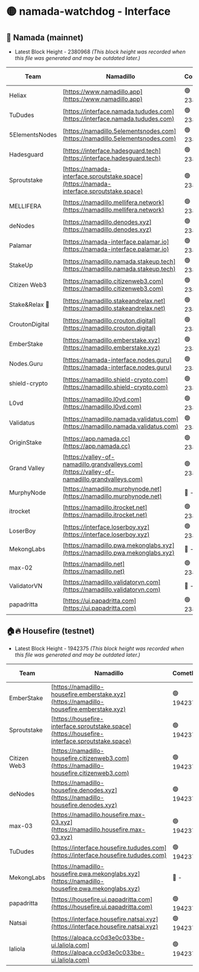# 🟡 namada-watchdog - Interface

## 🚀 Namada (mainnet)
- Latest Block Height - 2380968 *(This block height was recorded when this file was generated and may be outdated later.)*

| Team | Namadillo | CometBFT | Indexer | MASP Indexer |
|-|-|-|-|-|
| Heliax | [https://www.namadillo.app](https://www.namadillo.app) | 🟢 2380953 | 🟢 2380953 | 🟢 2380953 |
| TuDudes | [https://interface.namada.tududes.com](https://interface.namada.tududes.com) | 🟢 2380953 | 🟢 2380953 | 🟢 2380953 |
| 5ElementsNodes | [https://namadillo.5elementsnodes.com](https://namadillo.5elementsnodes.com) | 🟢 2380953 | 🟢 2380953 | 🟢 2380953 |
| Hadesguard | [https://interface.hadesguard.tech](https://interface.hadesguard.tech) | 🟢 2380954 | 🟢 2380953 | 🟢 2380953 |
| Sproutstake | [https://namada-interface.sproutstake.space](https://namada-interface.sproutstake.space) | 🟢 2380954 | 🟢 2380954 | 🟢 2380954 |
| MELLIFERA | [https://namadillo.mellifera.network](https://namadillo.mellifera.network) | 🟢 2380955 | 🟢 2380955 | 🟢 2380955 |
| deNodes | [https://namadillo.denodes.xyz](https://namadillo.denodes.xyz) | 🟢 2380956 | 🟢 2380955 | 🟢 2380955 |
| Palamar | [https://namada-interface.palamar.io](https://namada-interface.palamar.io) | 🟢 2380956 | 🟢 2380956 | 🟢 2380956 |
| StakeUp | [https://namadillo.namada.stakeup.tech](https://namadillo.namada.stakeup.tech) | 🟢 2380957 | 🟢 2380957 | 🟢 2380956 |
| Citizen Web3 | [https://namadillo.citizenweb3.com](https://namadillo.citizenweb3.com) | 🟢 2380957 | 🟢 2380957 | 🟢 2380957 |
| Stake&Relax 🦥 | [https://namadillo.stakeandrelax.net](https://namadillo.stakeandrelax.net) | 🟢 2380958 | 🟢 2380958 | 🟢 2380958 |
| CroutonDigital | [https://namadillo.crouton.digital](https://namadillo.crouton.digital) | 🟢 2380959 | 🟢 2380959 | 🟢 2380958 |
| EmberStake | [https://namadillo.emberstake.xyz](https://namadillo.emberstake.xyz) | 🟢 2380959 | 🟢 2380959 | 🟢 2380959 |
| Nodes.Guru | [https://namada-interface.nodes.guru](https://namada-interface.nodes.guru) | 🟢 2380959 | 🟢 2380959 | 🟢 2380959 |
| shield-crypto | [https://namadillo.shield-crypto.com](https://namadillo.shield-crypto.com) | 🟢 2380960 | 🟢 2380959 | 🟢 2380960 |
| L0vd | [https://namadillo.l0vd.com](https://namadillo.l0vd.com) | 🟢 2380961 | 🟢 2380960 | 🟢 2380961 |
| Validatus | [https://namadillo.namada.validatus.com](https://namadillo.namada.validatus.com) | 🟢 2380961 | 🟢 2380961 | 🟢 2380961 |
| OriginStake | [https://app.namada.cc](https://app.namada.cc) | 🟢 2380962 | 🟢 2380962 | 🟢 2380961 |
| Grand Valley | [https://valley-of-namadillo.grandvalleys.com](https://valley-of-namadillo.grandvalleys.com) | 🟢 2380962 | 🟢 2380962 | 🟢 2380962 |
| MurphyNode | [https://namadillo.murphynode.net](https://namadillo.murphynode.net) | 🔴 - | 🔴 - | 🔴 - |
| itrocket | [https://namadillo.itrocket.net](https://namadillo.itrocket.net) | 🟢 2380965 | 🟢 2380965 | 🟢 2380965 |
| LoserBoy | [https://interface.loserboy.xyz](https://interface.loserboy.xyz) | 🟢 2380965 | 🟢 2380965 | 🟢 2380965 |
| MekongLabs | [https://namadillo.pwa.mekonglabs.xyz](https://namadillo.pwa.mekonglabs.xyz) | 🔴 - | 🔴 - | 🔴 - |
| max-02 | [https://namadillo.net](https://namadillo.net) | 🟢 2380966 | 🟢 2380966 | 🟢 2380966 |
| ValidatorVN | [https://namadillo.validatorvn.com](https://namadillo.validatorvn.com) | 🔴 - | 🔴 - | 🔴 - |
| papadritta | [https://ui.papadritta.com](https://ui.papadritta.com) | 🟢 2380968 | 🟢 2380968 | 🟢 2380968 |

## 🏠🔥 Housefire (testnet)
- Latest Block Height - 1942375 *(This block height was recorded when this file was generated and may be outdated later.)*

| Team | Namadillo | CometBFT | Indexer | MASP Indexer |
|-|-|-|-|-|
| EmberStake | [https://namadillo-housefire.emberstake.xyz](https://namadillo-housefire.emberstake.xyz) | 🟢 1942371 | 🟢 1942371 | 🟢 1942371 |
| Sproutstake | [https://housefire-interface.sproutstake.space](https://housefire-interface.sproutstake.space) | 🟢 1942372 | 🟢 1942372 | 🟢 1942372 |
| Citizen Web3 | [https://namadillo-housefire.citizenweb3.com](https://namadillo-housefire.citizenweb3.com) | 🟢 1942372 | 🔴 1887621 | 🟢 1942372 |
| deNodes | [https://namadillo-housefire.denodes.xyz](https://namadillo-housefire.denodes.xyz) | 🟢 1942373 | 🔴 1890250 | 🟢 1942373 |
| max-03 | [https://namadillo.housefire.max-03.xyz](https://namadillo.housefire.max-03.xyz) | 🟢 1942373 | 🟢 1942373 | 🟢 1942373 |
| TuDudes | [https://interface.housefire.tududes.com](https://interface.housefire.tududes.com) | 🟢 1942373 | 🔴 1896505 | 🟢 1942373 |
| MekongLabs | [https://namadillo-housefire.pwa.mekonglabs.xyz](https://namadillo-housefire.pwa.mekonglabs.xyz) | 🔴 - | 🔴 - | 🔴 - |
| papadritta | [https://housefire.ui.papadritta.com](https://housefire.ui.papadritta.com) | 🟢 1942374 | 🟢 1942374 | 🟢 1942374 |
| Natsai | [https://interface.housefire.natsai.xyz](https://interface.housefire.natsai.xyz) | 🟢 1942374 | 🟢 1942374 | 🟢 1942374 |
| laliola | [https://alpaca.cc0d3e0c033be-ui.laliola.com](https://alpaca.cc0d3e0c033be-ui.laliola.com) | 🟢 1942375 | 🟢 1942375 | 🟢 1942375 |

